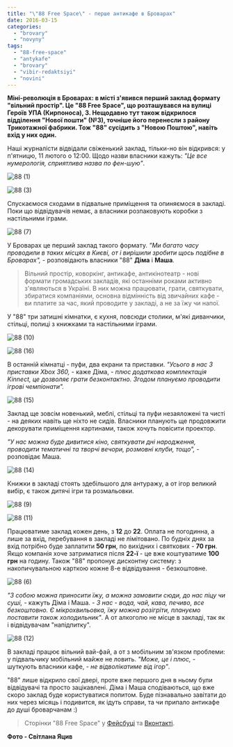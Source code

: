 ```yaml
---
title: "\"88 Free Space\" - перше антикафе в Броварах"
date: 2016-03-15
categories: 
  - "brovary"
  - "novyny"
tags: 
  - "88-free-space"
  - "antykafe"
  - "brovary"
  - "vibir-redaktsiyi"
  - "novini"
---
```


**Міні-революція в Броварах: в місті з'явився перший заклад формату "вільний простір". Це "88 Free Space", що розташувався на вулиці Героїв УПА (Кирпоноса), 3. Нещодавно тут також відкрилося відділення "Нової пошти" (№3), точніше його перенесли з району Трикотажної фабрики. Тож "88" сусідить з "Новою Поштою", навіть вхід у них один.**

Наші журналісти відвідали свіженький заклад, тільки-но він відкрився: у п'ятницю, 11 лютого о 12:00. Щодо назви власники кажуть: _"Це все нумерологія, сприятлива назва по фен-шую"_.

![88 (1)](https://mpz.brovary.org/wp-content/uploads/2016/03/88-1.jpg)

![88 (3)](https://mpz.brovary.org/wp-content/uploads/2016/03/88-3.jpg)

Спускаємося сходами в підвальне приміщення та опиняємося в закладі. Поки що відвідувачів немає, а власники розпаковують коробки з настільними іграми.

![88 (7)](https://mpz.brovary.org/wp-content/uploads/2016/03/88-7.jpg)

У Броварах це перший заклад такого формату. _"Ми багато часу проводили в таких місцях в Києві, от і вирішили зробити щось подібне в Броварах",_ - розповідають власники "88" **Діма** і **Маша**.

> Вільний простір, коворкінг, антикафе, антикінотеатр - нові формати громадських закладів, які останніми роками активно з'являються в Україні. В них можна працювати, грати, святкувати, збиратися компаніями, основна відмінність від звичайних кафе - ви платите за час, який проводите у закладі, а не за їжу чи напої.

У "88" три затишні кімнатки, є кухня, повсюди столики, м'які диванчики, стільці, полиці з книжками та настільними іграми.

![88 (10)](https://mpz.brovary.org/wp-content/uploads/2016/03/88-10.jpg)

![88 (16)](https://mpz.brovary.org/wp-content/uploads/2016/03/88-16.jpg)

В останній кімнатці - пуфи, два екрани та приставки. _"Усього в нас 3 приставки Xbox 360,_ - каже Діма, - _плюс додаткова комплектація Kinnect, це дозволяє грати безконтактно. Згодом плануємо проводити ігрові чемпіонати"._

![88 (15)](https://mpz.brovary.org/wp-content/uploads/2016/03/88-15.jpg)

Заклад ще зовсім новенький, меблі, стільці та пуфи незаяложені та чисті - на деяких навіть ще ніхто не сидів. Власники планують ще продовжити декорувати приміщення картинами, також хочуть повісити проектор.

_"У нас можна буде дивитися кіно, святкувати дні народження, проводити тематичні та творчі вечори, розмовні клуби, тощо",_ - розповідає Маша.

![88 (14)](https://mpz.brovary.org/wp-content/uploads/2016/03/88-14.jpg)

Книжки в закладі стоять здебільшого для антуражу, а от ігор великий вибір, є також дитячі ігри та розмальовки.

![88 (9)](https://mpz.brovary.org/wp-content/uploads/2016/03/88-9.jpg)

![88 (11)](https://mpz.brovary.org/wp-content/uploads/2016/03/88-11.jpg)

Працюватиме заклад кожен день, з **12** до **22**. Оплата не погодинна, а лише за вхід, перебування в закладі не лімітовано. По будніх днях за вхід потрібно буде заплатити **50 грн**, по вихідних і святкових - **70 грн**. Якщо компанія хоче затриматися після **22-ї** - це вже коштуватиме **100 грн** на годину. Також "88" пропонує дисконтну систему: з накопичувальною карткою кожне 8-е відвідування - безкоштовне.

![88 (6)](https://mpz.brovary.org/wp-content/uploads/2016/03/88-6.jpg)

_"З собою можна приносити їжу, а можна замовити сюди, до нас піцу чи суші,_ - кажуть Діма і Маша. - _З нас - вода, чай, кава, печиво, все безкоштовно. Є мікрохвильовка, їжу можна розігріти, плануємо поставити також холодильник"_. А от алкоголю не місце в закладі, так як і відвідувачам "напідпитку".

![88 (12)](https://mpz.brovary.org/wp-content/uploads/2016/03/88-12.jpg)

В закладі працює вільний вай-фай, а от з мобільним зв'язком проблеми: у підвальчику мобільний майже не ловить. _"Може, це і плюс,_ - шуткують власники кафе, - _не відволікатиме від ігор"_.

"88" лише відкрило свої двері, проте вже першого дня в ньому були відвідувачі та просто зацікавлені. Діма і Маша сподіваються, що вже скоро заклад буде користуватися попитом. Буде пізнавально завітати до них через місяць і подивится, як ідуть справи, та чи припало антикафе до душі броварчанам :)

> Сторінки "88 Free Space" у [Фейсбуці](https://www.facebook.com/88freespace/) та [Вконтакті](http://vk.com/88freespace).

**Фото - Світлана Яцив**
